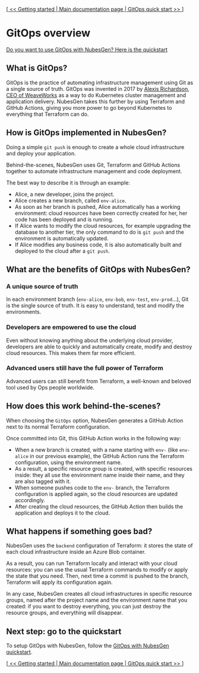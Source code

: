[[ << Getting started ](getting-started.md) |[ Main documentation page ](README.md) |[ GitOps quick start >> ](gitops-quick-start.md)]

# GitOps overview

[Do you want to use GitOps with NubesGen? Here is the quickstart](gitops-quick-start.md)

## What is GitOps?

GitOps is the practice of automating infrastructure management using Git as a single source of truth.  GitOps was invented in 2017 by [Alexis Richardson, CEO of WeaveWorks](https://www.linkedin.com/in/richardsonalexis/) as a way to do Kubernetes cluster management and application delivery. NubesGen takes this further by using Terraform and GitHub Actions, giving you more power to go beyond Kubernetes to everything that Terraform can do.

## How is GitOps implemented in NubesGen?

Doing a simple `git push` is enough to create a whole cloud infrastructure and deploy your application.

Behind-the-scenes, NubesGen uses Git, Terraform and GitHub Actions together to automate infrastructure management and code deployment.

The best way to describe it is through an example:

- Alice, a new developer, joins the project.
- Alice creates a new branch, called `env-alice`.
- As soon as her branch is pushed, Alice automatically has a working environment: cloud resources have been correctly created for her, her code has been deployed and is running.
- If Alice wants to modify the cloud resources, for example upgrading the database to another tier, the only command to do is `git push` and the environment is automatically updated.
- If Alice modifies any business code, it is also automatically built and deployed to the cloud after a `git push`.

## What are the benefits of GitOps with NubesGen?

### A unique source of truth

In each environment branch (`env-alice`, `env-bob`, `env-test`, `env-prod`...), Git is the single source of truth. It is easy to understand, test and modify the environments.

### Developers are empowered to use the cloud

Even without knowing anything about the underlying cloud provider, developers are able to quickly and automatically create, modify and destroy cloud resources. This makes them far more efficient.

### Advanced users still have the full power of Terraform

Advanced users can still benefit from Terraform, a well-known and beloved tool used by Ops people worldwide.

## How does this work behind-the-scenes?

When choosing the `GitOps` option, NubesGen generates a GitHub Action next to its normal Terraform configuration.

Once committed into Git, this GitHub Action works in the following way:

- When a new branch is created, with a name starting with `env-` (like `env-alice` in our previous example), the GitHub Action runs the Terraform configuration, using the environment name.
- As a result, a specific resource group is created, with specific resources inside: they all use the environment name inside their name, and they are also tagged with it.
- When someone pushes code to the `env-` branch, the Terraform configuration is applied again, so the cloud resources are updated accordingly.
- After creating the cloud resources, the GitHub Action then builds the application and deploys it to the cloud.

## What happens if something goes bad?

NubesGen uses the `backend` configuration of Terraform: it stores the state of each cloud infrastructure inside an Azure Blob container.

As a result, you can run Terraform locally and interact with your cloud resources: you can use the usual Terraform commands to modify or apply the state that you need. Then, next time a commit is pushed to the branch, Terraform will apply its configuration again.

In any case, NubesGen creates all cloud infrastructures in specific resource groups, named after the project name and the environment name that you created: if you want to destroy everything, you can just destroy the resource groups, and everything will disappear.

## Next step: go to the quickstart

To setup GitOps with NubesGen, follow the [GitOps with NubesGen quickstart](gitops-quick-start.md).

[[ << Getting started ](getting-started.md) |[ Main documentation page ](README.md) |[ GitOps quick start >> ](gitops-quick-start.md)]
